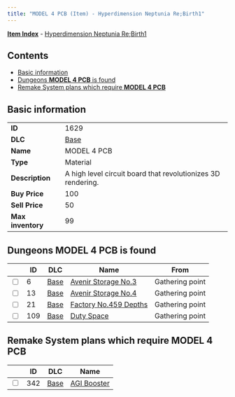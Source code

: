 ```yaml
---
title: "MODEL 4 PCB (Item) - Hyperdimension Neptunia Re;Birth1"
---
```


[**Item Index**](/neptunia/rb1/item/index.html) - [Hyperdimension Neptunia Re;Birth1](/neptunia/rb1)

## Contents

- [Basic information](#basic-information)
- [Dungeons **MODEL 4 PCB** is found](#dungeons-model-4-pcb-is-found)
- [Remake System plans which require **MODEL 4 PCB**](#remake-system-plans-which-require-model-4-pcb)

## Basic information

|   |   |
| -- | -- |
| **ID** | 1629 |
| **DLC** | [Base](/neptunia/rb1/dlc/1-base.html) |
| **Name** | MODEL 4 PCB |
| **Type** | Material |
| **Description** | A high level circuit board that revolutionizes 3D rendering. |
| **Buy Price** | 100 |
| **Sell Price** | 50 |
| **Max inventory** | 99 |


## Dungeons **MODEL 4 PCB** is found

|    | ID | DLC | Name | From |
| -- | -- | --- | ---- | ---- |
| <input type="checkbox" id="rb1-dungeon-1-6" class="trackbox" /> | 6 | [Base](/neptunia/rb1/dlc/1-base.html) | [Avenir Storage No.3](/neptunia/rb1/dungeon/1-6-avenir-storage-no-3.html) | Gathering point |
| <input type="checkbox" id="rb1-dungeon-1-13" class="trackbox" /> | 13 | [Base](/neptunia/rb1/dlc/1-base.html) | [Avenir Storage No.4](/neptunia/rb1/dungeon/1-13-avenir-storage-no-4.html) | Gathering point |
| <input type="checkbox" id="rb1-dungeon-1-21" class="trackbox" /> | 21 | [Base](/neptunia/rb1/dlc/1-base.html) | [Factory No.459 Depths](/neptunia/rb1/dungeon/1-21-factory-no-459-depths.html) | Gathering point |
| <input type="checkbox" id="rb1-dungeon-1-109" class="trackbox" /> | 109 | [Base](/neptunia/rb1/dlc/1-base.html) | [Duty Space](/neptunia/rb1/dungeon/1-109-duty-space.html) | Gathering point |


## Remake System plans which require **MODEL 4 PCB**

|    | ID | DLC | Name |
| -- | -- | --- | ---- |
| <input type="checkbox" id="rb1-quest-1-342" class="trackbox" /> | 342 | [Base](/neptunia/rb1/dlc/1-base.html) | [AGI Booster](/neptunia/rb1/quest/1-342-agi-booster.html) |
